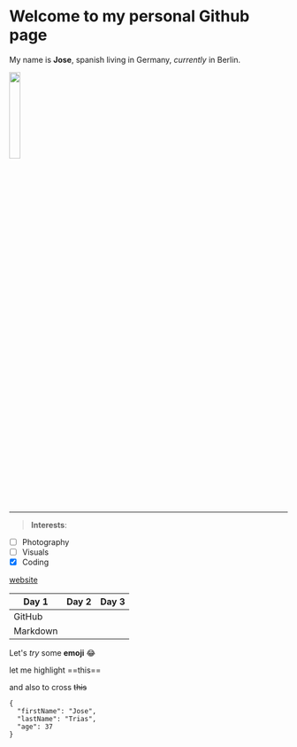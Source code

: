 # Welcome to my personal Github page

My name is **Jose**, spanish living in Germany, _currently_ in Berlin.

<img src="https://blogs.urz.uni-halle.de/memekultur/files/elementor/thumbs/Meme2-oxj1km9nq1ecvybvcqox9hi8q6sbj6pnh6r4ugwq00.jpg" width=20% height=20%>

---

>**Interests**:
- [ ] Photography
- [ ] Visuals
- [x] Coding

[website](https://www.josetrias.com)

| Day 1 | Day 2 | Day 3 |
|-----------|-----------|-----------|
| GitHub |           |           |
| Markdown |           |           |

Let's _try_ some **emoji** :joy:

let me highlight ==this==

and also to cross ~~this~~


```
{
  "firstName": "Jose",
  "lastName": "Trias",
  "age": 37
}
```
